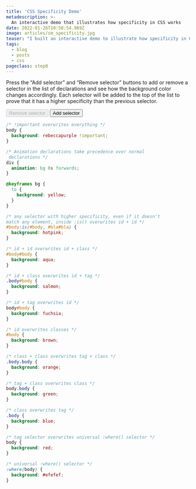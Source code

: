 ```yaml
---
title: 'CSS Specificity Demo'
metadescription: >-
  An interactive demo that illustrates how specificity in CSS works
date: 2022-01-26T10:50:54.969Z
image: articles/sm_specificity.jpg
teaser: "I built an interactive demo to illustrate how specificity in CSS works."
tags:
  - blog
  - posts
  - css
pageclass: step0
---
```


Press the “Add selector” and “Remove selector” buttons to add or remove a selector in the list of declarations and see how the background color changes accordingly. Each selector will be added to the top of the list to prove that it has a higher specificity than the previous selector.

<div role="alert" class="u-vh"></div>

<button id="remove" disabled>
  Remove selector
</button>

<button id="add">
  Add selector
</button>

<script>
  let step = 0;

  const messages = [
    'Selector: :where(body), background-color: gray',
    'Selector: body, background-color: red',
    'Selector: .body, background-color: blue',
    'Selector: body.body, background-color: green',
    'Selector: .body.body, background-color: orange',
    'Selector: #body, background-color: brown',
    'Selector: body#body, background-color: fuchsia',
    'Selector: .body#body, background-color: salmon',
    'Selector: #body#body, background-color: aqua',
    'Selector: #body:is(#body, #bla#bla), background-color: hotpink',
    'Selector: div with animated background-color, background-color: yellow',
    'Selector: body with !important, background-color: rebeccapurple'
  ]
  
  const remove = document.getElementById('remove');
  const add = document.getElementById('add');

  remove.addEventListener('click', () => {
    if (step > 0) {
      add.removeAttribute('disabled')
      step--;
      document.documentElement.className = `step${step}`
      document.querySelector('[role="alert"]').textContent = messages[step]
    }

    if (step === 0) {
      remove.setAttribute('disabled', 'disabled')
    }
  })

  add.addEventListener('click', () => {
    if (step < messages.length) {
      remove.removeAttribute('disabled')
      step++;
      document.documentElement.className = `step${step}`
      document.querySelector('[role="alert"]').textContent = messages[step]
    }
    
    if (step ===  messages.length - 1) {
      add.setAttribute('disabled', 'disabled')
    }
  })
</script>

<style>
  pre[class*="language-"] {
    margin: 0;
    padding: 1rem;
    border: none;
  }

  header {
    background: #efefef;
  }

  .banner {
    background: #d9dddf;
  }

  main {
    background: #fafafa;
  }

  pre[class*="language-"] {
    display: none;
  }

  @keyframes bg {
    to {
      background: yellow;
    }
  }

  .step11 body { background: rebeccapurple !important; }
  .step10 body { animation: bg 0s forwards; }
  .step9 #body:is(#body, #bla#bla) { background: hotpink; }
  .step8 #body#body { background: aqua; }
  .step7 .body#body { background: salmon; }
  .step6 body#body { background: fuchsia; }
  .step5 #body { background: brown; }
  .step4 .body.body { background: orange; } 
  .step3 body.body { background: green; }
  .step2 .body { background: blue; }
  .step1 body { background: red; }
  .step0 :where(body) { background: #efefef; }

  .step0 pre[class*="language-"]:nth-last-of-type(1),
  .step1 pre[class*="language-"]:nth-last-of-type(-n+2),
  .step2 pre[class*="language-"]:nth-last-of-type(-n+3),
  .step3 pre[class*="language-"]:nth-last-of-type(-n+4),
  .step4 pre[class*="language-"]:nth-last-of-type(-n+5),
  .step5 pre[class*="language-"]:nth-last-of-type(-n+6),
  .step6 pre[class*="language-"]:nth-last-of-type(-n+7),
  .step7 pre[class*="language-"]:nth-last-of-type(-n+8),
  .step8 pre[class*="language-"]:nth-last-of-type(-n+9),
  .step9 pre[class*="language-"]:nth-last-of-type(-n+10),
  .step10 pre[class*="language-"]:nth-last-of-type(-n+11),
  .step11 pre[class*="language-"]:nth-last-of-type(-n+12) {
    display: block;
  }

  body {
    transition: background 0.5s;
  }

</style>



```css
/* !important overwrites everything */
body {
  background: rebeccapurple !important;
}
```

```css
/* Animation declarations take precedence over normal
 declarations */
div {
  animation: bg 0s forwards;
}

@keyframes bg {
  to {
    background: yellow;
  }
}
```

```css
/* any selector with higher specificity, even if it doesn't 
match any element, inside :is() overwrites id + id */
#body:is(#body, #bla#bla) {
  background: hotpink;
}
```

```css
/* id + id overwrites id + class */
#body#body {
  background: aqua;
}
```

```css
/* id + class overwrites id + tag */
.body#body {
  background: salmon;
}
```

```css
/* id + tag overwrites id */
body#body {
  background: fuchsia;
}
```

```css
/* id overwrites classes */
#body {
  background: brown;
}
```

```css
/* class + class overwrites tag + class */
.body.body {
  background: orange;
}
```

```css
/* tag + class overwrites class */
body.body {
  background: green;
}
```

```css
/* class overwrites tag */
.body {
  background: blue;
}
```

```css
/* tag selector overwrites universal :where() selector */
body {
  background: red;
}
```

```css
/* universal :where() selector */
:where(body) {
  background: #efefef;
}
```